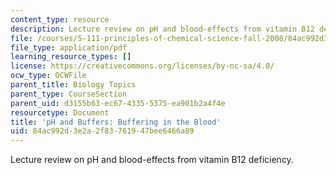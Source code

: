 ```yaml
---
content_type: resource
description: Lecture review on pH and blood-effects from vitamin B12 deficiency.
file: /courses/5-111-principles-of-chemical-science-fall-2008/84ac992d3e2a2f83761947bee6466a89_bioex_lect23.pdf
file_type: application/pdf
learning_resource_types: []
license: https://creativecommons.org/licenses/by-nc-sa/4.0/
ocw_type: OCWFile
parent_title: Biology Topics
parent_type: CourseSection
parent_uid: d3155b63-ec67-4335-5375-ea901b2a4f4e
resourcetype: Document
title: 'pH and Buffers: Buffering in the Blood'
uid: 84ac992d-3e2a-2f83-7619-47bee6466a89
---
```

Lecture review on pH and blood-effects from vitamin B12 deficiency.